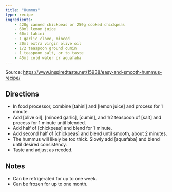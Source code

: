 ```yaml
---
title: "Hummus"
type: recipe
ingredients:
    - 420g canned chickpeas or 250g cooked chickpeas
    - 60ml lemon juice
    - 60ml tahini
    - 1 garlic clove, minced
    - 30ml extra virgin olive oil
    - 1/2 teaspoon ground cumin
    - 1 teaspoon salt, or to taste
    - 45ml cold water or aquafaba
---
```


Source: https://www.inspiredtaste.net/15938/easy-and-smooth-hummus-recipe/

## Directions

- In food processor, combine [tahini] and [lemon juice] and process for 1 minute.
- Add [olive oil], [minced garlic], [cumin], and 1/2 teaspoon of [salt] and process for 1 minute until blended.
- Add half of [chickpeas] and blend for 1 minute.
- Add second half of [chickpeas] and blend until smooth, about 2 minutes.
- The hummus will likely be too thick. Slowly add [aquafaba] and blend until desired consistency.
- Taste and adjust as needed.

## Notes

- Can be refrigerated for up to one week.
- Can be frozen for up to one month.
